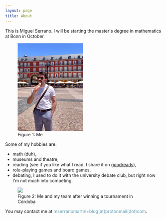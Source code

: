 ```yaml
---
layout: page
title: About
---
```


This is Miguel Serrano. I will be starting the master's degree in mathematics at Bonn in October.

<figure>
<img src="/pictures/about/me in the wild.jpg" style="height:20em;" />
<figcaption>Figure 1: Me</figcaption>
</figure>



Some of my hobbies are:

- math (duh),
- museums and theatre,
- reading (see if you like what I read, I share it on [goodreads](https://www.goodreads.com/homomorfismo)),
- role-playing games and board games,
- debating, I used to do it with the university debate club, but right now I'm not much into competing.



<figure>
<img src="/pictures/about/seneca.jpg" style="width:20em;" />
<figcaption>Figure 2: Me and my team after winning a tournament in Córdoba</figcaption>
</figure>



You may contact me at <span style='color:#6a9fb5;' >mserranomartin+blog(at)protonmail(dot)com</span>.
